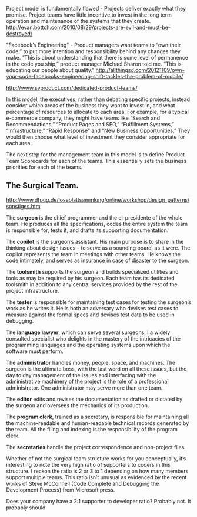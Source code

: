 Project model is fundamentally flawed - Projects deliver exactly what they promise. Project teams have little incentive to invest in the long term operation and maintenance of the systems that they create.
http://evan.bottch.com/2010/08/29/projects-are-evil-and-must-be-destroyed/

"Facebook’s Engineering" - Product managers want teams to “own their code,” to put more intention and responsibility behind any changes they make.
“This is about understanding that there is some level of permanence in the code you ship,” product manager Michael Sharon told me. “This is educating our people about quality.”
http://allthingsd.com/20121109/own-your-code-facebooks-engineering-shift-tackles-the-problem-of-mobile/

http://www.svproduct.com/dedicated-product-teams/

In this model, the executives, rather than debating specific projects, instead consider which areas of the business they want to invest in, and what percentage of resources to allocate to each area.  For example, for a typical e-commerce company, they might have teams like “Search and Recommendations,” “Product Pages and SEO,” “Fulfillment Systems,” “Infrastructure,” “Rapid Response” and “New Business Opportunities.”  They would then choose what level of investment they consider appropriate for each area.

The next step for the management team in this model is to define Product Team Scorecards for each of the teams.  This essentially sets the business priorities for each of the teams.


## The Surgical Team.

http://www.dfpug.de/loseblattsammlung/online/workshop/design_patterns/sonstiges.htm

The __surgeon__ is the chief programmer and the el-presidente of the whole team. He produces all the specifications, codes the entire system the team is responsible for, tests it, and drafts its supporting documentation.

The __copilot__ is the surgeon’s assistant. His main purpose is to share in the thinking about design issues – to serve as a sounding board, as it were. The copilot represents the team in meetings with other teams. He knows the code intimately, and serves as insurance in case of disaster to the surgeon.

The __toolsmith__ supports the surgeon and builds specialized utilities and tools as may be required by his surgeon. Each team has its dedicated toolsmith in addition to any central services provided by the rest of the project infrastructure.

The __tester__ is responsible for maintaining test cases for testing the surgeon’s work as he writes it. He is both an adversary who devises test cases to measure against the formal specs and devises test data to be used in debugging.

The __language lawyer__, which can serve several surgeons, I a widely consulted specialist who delights in the mastery of the intricacies of the programming languages and the operating systems upon which the software must perform.              

The __administrator__ handles money, people, space, and machines. The surgeon is the ultimate boss, with the last word on all these issues, but the day to day management of the issues and interfacing with the administrative machinery of the project is the role of a professional administrator. One administrator may serve more than one team.

The __editor__ edits and revises the documentation as drafted or dictated by the surgeon and oversees the mechanics of its production.

The __program clerk__, trained as a secretary, is responsible for maintaining all the  machine-readable and human-readable technical records generated by the team. All the filing and indexing is the responsibility of the program clerk.

The __secretaries__ handle the project correspondence and non-project files.

Whether of not the surgical team structure works for you conceptually, it’s interesting to note the very high ratio of supporters to coders in this structure. I reckon the ratio is 2 or 3 to 1 depending on how many members support multiple teams. This ratio isn’t unusual as evidenced by the recent works of Steve McConnell (Code Complete and Debugging the Development Process) from Microsoft press.

Does your company have a 2:1 supporter to developer ratio? Probably not. It probably should.
